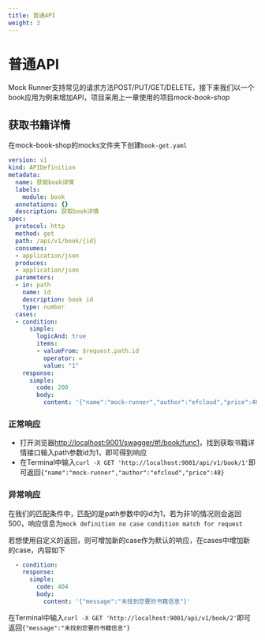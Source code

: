 ```yaml
---
title: 普通API
weight: 3
---
```


# 普通API
Mock Runner支持常见的请求方法POST/PUT/GET/DELETE，接下来我们以一个book应用为例来增加API，项目采用上一章使用的项目*mock-book-shop*

## 获取书籍详情
在mock-book-shop的mocks文件夹下创建`book-get.yaml`
```yaml
version: v1
kind: APIDefinition
metadata:
  name: 获取book详情
  labels:
    module: book
  annotations: {}
  description: 获取book详情
spec:
  protocol: http
  method: get
  path: /api/v1/book/{id}
  consumes:
  - application/json
  produces:
  - application/json
  parameters:
  - in: path
    name: id
    description: book id
    type: number
  cases:
  - condition:
      simple:
        logicAnd: true
        items:
        - valueFrom: $request.path.id
          operator: =
          value: "1"
    response:
      simple:
        code: 200
        body:
          content: '{"name":"mock-runner","author":"efcloud","price":48}'
```
### 正常响应
- 打开浏览器[http://localhost:9001/swagger/#!/book/func1](http://localhost:9001/swagger/#!/book/func1)，找到获取书籍详情接口输入path参数id为1，即可得到响应
- 在Terminal中输入`curl -X GET 'http://localhost:9001/api/v1/book/1'`即可返回`{"name":"mock-runner","author":"efcloud","price":48}`
### 异常响应
在我们的匹配条件中，匹配的是path参数中的id为1，若为非1的情况则会返回500，响应信息为`mock definition no case condition match for request`

若想使用自定义的返回，则可增加新的case作为默认的响应，在cases中增加新的case，内容如下
```yaml
  - condition:
    response:
      simple:
        code: 404
        body:
          content: '{"message":"未找到您要的书籍信息"}'
```
在Terminal中输入`curl -X GET 'http://localhost:9001/api/v1/book/2'`即可返回`{"message":"未找到您要的书籍信息"}`